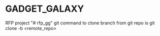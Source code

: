 # GADGET_GALAXY
RFP project
"# rfp_gg" 
git command to clone  branch from git repo is
git clone -b <branch> <remote_repo>

